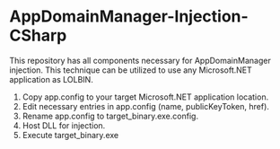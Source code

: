 # AppDomainManager-Injection-CSharp
This repository has all components necessary for AppDomainManager injection. This technique can be utilized to use any Microsoft.NET application as LOLBIN. <br/>
1. Copy app.config to your target Microsoft.NET application location.<br/>
2. Edit necessary entries in app.config (name, publicKeyToken, href).<br/>
3. Rename app.config to target_binary.exe.config.<br/>
4. Host DLL for injection.<br/>
5. Execute target_binary.exe<br/>
